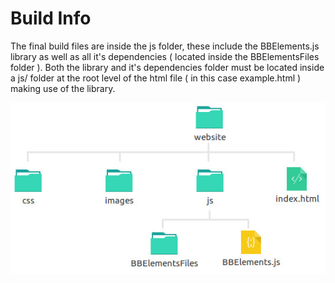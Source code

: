 # Build Info

The final build files are inside the js folder, these include the BBElements.js library as well as all it's dependencies ( located inside the BBElementsFiles folder ). Both the library and it's dependencies folder must be located inside a js/ folder at the root level of the html file ( in this case example.html ) making use of the library.

![Image of Yaktocat](diagram.jpg)

